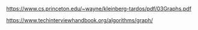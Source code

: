 https://www.cs.princeton.edu/~wayne/kleinberg-tardos/pdf/03Graphs.pdf

https://www.techinterviewhandbook.org/algorithms/graph/
